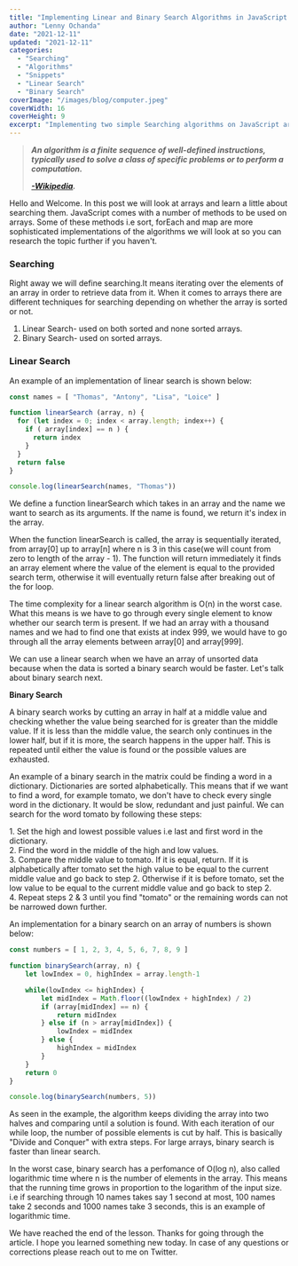 ```yaml
---
title: "Implementing Linear and Binary Search Algorithms in JavaScript."
author: "Lenny Ochanda"
date: "2021-12-11"
updated: "2021-12-11"
categories: 
  - "Searching"
  - "Algorithms"
  - "Snippets"
  - "Linear Search"
  - "Binary Search"
coverImage: "/images/blog/computer.jpeg"
coverWidth: 16
coverHeight: 9
excerpt: "Implementing two simple Searching algorithms on JavaScript arrays, Linear and Binary Search."
---
```


<script>
  import Callout from '$lib/components/Callout.svelte';
</script>

> ***An algorithm is a finite sequence of well-defined instructions, typically used to solve a class of specific problems or to perform a computation.***
>
> ***[\-Wikipedia](https://en.m.wikipedia.org/wiki/Algorithm).*** 

Hello and Welcome. In this post we will look at arrays and learn a little about searching them. JavaScript comes with a number of methods to be used on arrays. Some of these methods i.e sort, forEach and map are more sophisticated implementations of the algorithms we will look at so you can research the topic further if you haven't. 

### Searching

Right away we will define searching.It means iterating over the elements of an array in order to retrieve data from it.
When it comes to arrays there are different techniques for searching depending on whether the array is sorted or not.

1. Linear Search- used on both sorted and none sorted arrays.
2. Binary Search- used on sorted arrays.

### Linear Search

An example of an implementation of linear search is shown below:

```javascript
const names = [ "Thomas", "Antony", "Lisa", "Loice" ]

function linearSearch (array, n) {
  for (let index = 0; index < array.length; index++) {
    if ( array[index] == n ) {
      return index
    }
  }
  return false
}

console.log(linearSearch(names, "Thomas"))
```

We define a function linearSearch which takes in an array and the name we want to search as its arguments. If the name is found, we return it's index in the array.

When the function linearSearch is called, the array is sequentially iterated, from array\[0] up to array\[n] where n is 3 in this case(we will count from zero to length of the array - 1). The function will return immediately it finds an array element where the value of the element is equal to the provided search term, otherwise it will eventually return false after breaking out of the for loop.

The time complexity for a linear search algorithm is O(n) in the worst case. What this means is we have to go through every single element to know whether our search term is present. If we had an array with a thousand names and we had to find one that exists at index 999, we would have to go through all the array elements between array\[0] and array\[999].

We can use a linear search when we have an array of unsorted data because when the data is sorted a binary search would be faster. Let's talk about binary search next.

**Binary Search**

A binary search works by cutting an array in half at a middle value and checking whether the value being searched for is greater than the middle value. If it is less than the middle value, the search only continues in the lower half, but if it is more, the search happens in the upper half. This is repeated until either the value is found or the possible values are exhausted.

An example of a binary search in the matrix could be finding a word in a dictionary. Dictionaries are sorted alphabetically. This means that if we want to find a word, for example tomato, we don't have to check every single word in the dictionary. It would be slow, redundant and just painful. We can search for the word tomato by following these steps: 

<Callout>
1. Set the high and lowest possible values i.e last and first word in the dictionary.
<br/>
2. Find the word in the middle of the high and low values.
<br/>
3. Compare the middle value to tomato. If it is equal, return. If it is alphabetically after tomato set the high value to be equal to the current middle value and go back to step 2. Otherwise if it is before tomato, set the low value to be equal to the current middle value and go back to step 2.<br/>
4. Repeat steps 2 & 3 until you find "tomato" or the remaining words can not be narrowed down further.
</Callout>

An implementation for a binary search on an array of numbers is shown below:

```javascript
const numbers = [ 1, 2, 3, 4, 5, 6, 7, 8, 9 ]

function binarySearch(array, n) {
	let lowIndex = 0, highIndex = array.length-1

	while(lowIndex <= highIndex) {
		let midIndex = Math.floor((lowIndex + highIndex) / 2)
		if (array[midIndex] == n) {
			return midIndex
		} else if (n > array[midIndex]) {
			lowIndex = midIndex
		} else {
			highIndex = midIndex
		}
	}
	return 0
}

console.log(binarySearch(numbers, 5))
```

As seen in the example, the algorithm keeps dividing the array into two halves and comparing until a solution is found. With each iteration of our while loop, the number of possible elements is cut by half. This is basically "Divide and Conquer" with extra steps. For large arrays, binary search is faster than linear search.

In the worst case, binary search has a perfomance of O(log n), also called logarithmic time where n is the number of elements in the array. This means that the running time grows in proportion to the logarithm of the input size. i.e if searching through 10 names takes say 1 second at most, 100 names take 2 seconds and 1000 names take 3 seconds, this is an example of logarithmic time.

We have reached the end of the lesson. Thanks for going through the article. I hope you learned something new today. In case of any questions or corrections please reach out to me on Twitter.